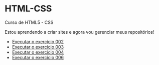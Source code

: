 # HTML-CSS
 Curso de HTML5 - CSS

Estou aprendendo a criar sites e agora vou gerenciar meus repositórios!
<ul>
<li>
<a href="https://alyssonmartins96.github.io/HTML-CSS/ex002/"> Executar o exercício 002</a> </li>
<li>
<a href="https://alyssonmartins96.github.io/HTML-CSS/ex003/"> Executar o exercício 003</a></li>
<li>
<a href="https://alyssonmartins96.github.io/HTML-CSS/ex004/"> Executar o exercício 004</a></li>
<li>
<a href="https://alyssonmartins96.github.io/HTML-CSS/ex006/"> Executar o exercício 006</a></li>
</ul>